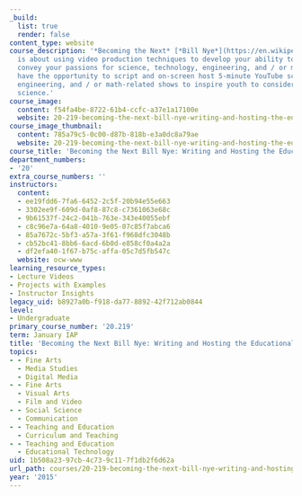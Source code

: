 ```yaml
---
_build:
  list: true
  render: false
content_type: website
course_description: '*Becoming the Next* [*Bill Nye*](https://en.wikipedia.org/wiki/Bill_Nye)
  is about using video production techniques to develop your ability to engagingly
  convey your passions for science, technology, engineering, and / or math. You''ll
  have the opportunity to script and on-screen host 5-minute YouTube science, technology,
  engineering, and / or math-related shows to inspire youth to consider a future in
  science.'
course_image:
  content: f54fa4be-8722-61b4-ccfc-a37e1a17100e
  website: 20-219-becoming-the-next-bill-nye-writing-and-hosting-the-educational-show-january-iap-2015
course_image_thumbnail:
  content: 785a79c5-0c00-d87b-818b-e3a0dc8a79ae
  website: 20-219-becoming-the-next-bill-nye-writing-and-hosting-the-educational-show-january-iap-2015
course_title: 'Becoming the Next Bill Nye: Writing and Hosting the Educational Show'
department_numbers:
- '20'
extra_course_numbers: ''
instructors:
  content:
  - ee19fdd6-7fa6-6452-2c5f-20b94e55e663
  - 3302ee9f-609d-0af8-87c8-c7361063e68c
  - 9b61537f-24c2-041b-763e-343e40055ebf
  - c8c96e7a-64a8-4010-9e05-07c85f7abca6
  - 85a7672c-5bf3-a57a-3f61-f968dfc3048b
  - cb52bc41-8bb6-6acd-6b0d-e858cf0a4a2a
  - df2efa40-1f67-b75c-affa-05c7d5fb547c
  website: ocw-www
learning_resource_types:
- Lecture Videos
- Projects with Examples
- Instructor Insights
legacy_uid: b8927a0b-f918-da77-8892-42f712ab0844
level:
- Undergraduate
primary_course_number: '20.219'
term: January IAP
title: 'Becoming the Next Bill Nye: Writing and Hosting the Educational Show'
topics:
- - Fine Arts
  - Media Studies
  - Digital Media
- - Fine Arts
  - Visual Arts
  - Film and Video
- - Social Science
  - Communication
- - Teaching and Education
  - Curriculum and Teaching
- - Teaching and Education
  - Educational Technology
uid: 1b508a23-97cb-4c73-9c11-7f1db2f6d62a
url_path: courses/20-219-becoming-the-next-bill-nye-writing-and-hosting-the-educational-show-january-iap-2015
year: '2015'
---
```

